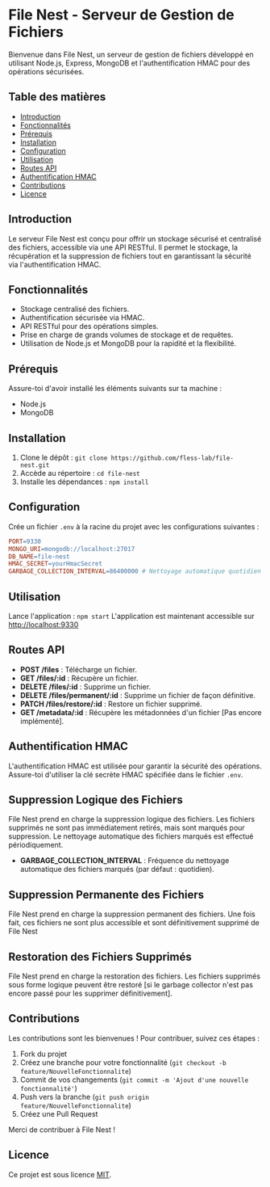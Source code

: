 # File Nest - Serveur de Gestion de Fichiers

Bienvenue dans File Nest, un serveur de gestion de fichiers développé en utilisant Node.js, Express, MongoDB et l'authentification HMAC pour des opérations sécurisées.

## Table des matières

- [Introduction](#introduction)
- [Fonctionnalités](#fonctionnalités)
- [Prérequis](#prérequis)
- [Installation](#installation)
- [Configuration](#configuration)
- [Utilisation](#utilisation)
- [Routes API](#routes-api)
- [Authentification HMAC](#authentification-hmac)
- [Contributions](#contributions)
- [Licence](#licence)

## Introduction

Le serveur File Nest est conçu pour offrir un stockage sécurisé et centralisé des fichiers, accessible via une API RESTful. Il permet le stockage, la récupération et la suppression de fichiers tout en garantissant la sécurité via l'authentification HMAC.

## Fonctionnalités

- Stockage centralisé des fichiers.
- Authentification sécurisée via HMAC.
- API RESTful pour des opérations simples.
- Prise en charge de grands volumes de stockage et de requêtes.
- Utilisation de Node.js et MongoDB pour la rapidité et la flexibilité.

## Prérequis

Assure-toi d'avoir installé les éléments suivants sur ta machine :

- Node.js
- MongoDB

## Installation

1. Clone le dépôt : `git clone https://github.com/fless-lab/file-nest.git`
2. Accède au répertoire : `cd file-nest`
3. Installe les dépendances : `npm install`

## Configuration

Crée un fichier `.env` à la racine du projet avec les configurations suivantes :

```makefile
PORT=9330
MONGO_URI=mongodb://localhost:27017
DB_NAME=file-nest
HMAC_SECRET=yourHmacSecret
GARBAGE_COLLECTION_INTERVAL=86400000 # Nettoyage automatique quotidien (en millisecondes)
```

## Utilisation

Lance l'application : `npm start`
L'application est maintenant accessible sur [http://localhost:9330](http://localhost:9330)

## Routes API

- **POST /files** : Télécharge un fichier.
- **GET /files/:id** : Récupère un fichier.
- **DELETE /files/:id** : Supprime un fichier.
- **DELETE /files/permanent/:id** : Supprime un fichier de façon définitive.
- **PATCH /files/restore/:id** : Restore un fichier supprimé.
- **GET /metadata/:id** : Récupère les métadonnées d'un fichier [Pas encore implémenté].

## Authentification HMAC

L'authentification HMAC est utilisée pour garantir la sécurité des opérations. Assure-toi d'utiliser la clé secrète HMAC spécifiée dans le fichier `.env`.

## Suppression Logique des Fichiers

File Nest prend en charge la suppression logique des fichiers. Les fichiers supprimés ne sont pas immédiatement retirés, mais sont marqués pour suppression. 
Le nettoyage automatique des fichiers marqués est effectué périodiquement.
- **GARBAGE_COLLECTION_INTERVAL** : Fréquence du nettoyage automatique des fichiers marqués (par défaut : quotidien).

## Suppression Permanente des Fichiers

File Nest prend en charge la suppression permanent des fichiers. Une fois fait, ces fichiers ne sont plus accessible et sont définitivement supprimé de File Nest

## Restoration des Fichiers Supprimés

File Nest prend en charge la restoration des fichiers. Les fichiers supprimés sous forme logique peuvent être restoré [si le garbage collector n'est pas encore passé pour les supprimer définitivement].

## Contributions

Les contributions sont les bienvenues ! Pour contribuer, suivez ces étapes :

1. Fork du projet
2. Créez une branche pour votre fonctionnalité (`git checkout -b feature/NouvelleFonctionnalite`)
3. Commit de vos changements (`git commit -m 'Ajout d'une nouvelle fonctionnalité'`)
4. Push vers la branche (`git push origin feature/NouvelleFonctionnalite`)
5. Créez une Pull Request

Merci de contribuer à File Nest !

## Licence

Ce projet est sous licence [MIT](LICENSE).